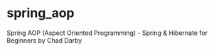 # spring_aop

Spring AOP (Aspect Oriented Programming) - Spring & Hibernate for Beginners by Chad Darby 
